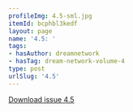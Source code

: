 ```yaml
---
profileImg: 4.5-sml.jpg
itemId: bcphbl3kedf
layout: page
name: '4.5: '
tags:
- hasAuthor: dreamnetwork
- hasTag: dream-network-volume-4
type: post
urlSlug: '4.5'
---
```

<a href="../files/pdfs/Volume_4/4.5-Dream-Network-Bulletin_Volume-4-Number-5.pdf" download="">Download issue 4.5</a>